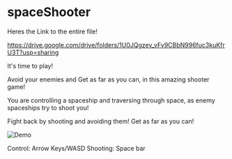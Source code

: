 # spaceShooter

Heres the Link to the entire file!

https://drive.google.com/drive/folders/1U0JQgzey_vFv9CBbN996fuc3kuKfrU3T?usp=sharing



It's time to play!


Avoid your enemies and Get as far as you can, in this amazing shooter game!


You are controlling a spaceship and traversing through space, as enemy spaceships try to shoot you!


Fight back by shooting and avoiding them! Get as far as you can!


![Demo](https://user-images.githubusercontent.com/26602639/45920630-a7a0c980-bec4-11e8-92f6-51064bc9e8f5.gif)


Control: Arrow Keys/WASD
Shooting: Space bar
